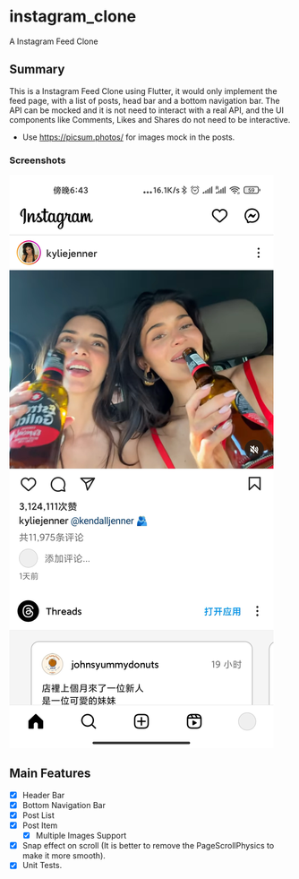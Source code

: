 # instagram_clone

A Instagram Feed Clone

## Summary

This is a Instagram Feed Clone using Flutter, it would only implement the feed page, with a list of
posts, head bar and a bottom navigation bar.
The API can be mocked and it is not need to interact with a real API, and the UI components like
Comments, Likes and Shares do not need to be interactive.

- Use https://picsum.photos/ for images mock in the posts.

### Screenshots

![Screenshots](./doc/images/homefeed.png)

## Main Features

- [x] Header Bar
- [x] Bottom Navigation Bar
- [x] Post List
- [x] Post Item
    - [x] Multiple Images Support
- [x] Snap effect on scroll (It is better to remove the PageScrollPhysics to make it more smooth).
- [x] Unit Tests.